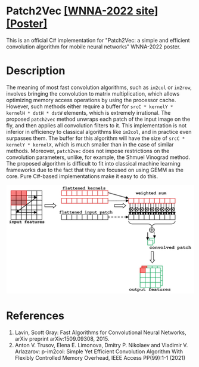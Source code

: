 # Patch2Vec [[WNNA-2022 site]](http://rnns.net/wnna-2022/) [[Poster]](https://disk.yandex.ru/i/OK_mVsaQP_RemQ)
This is an official C# implementation for "Patch2Vec: a simple and efficient convolution algorithm for mobile neural networks" WNNA-2022 poster.

# Description
The meaning of most fast convolution algorithms, such as `im2col` or `im2row`, involves bringing the convolution to matrix multiplication, which allows optimizing memory access operations by using the processor cache. However, such methods either require a buffer for `srcC * kernelY * kernelH * dstH * dstW` elements, which is extremely irrational. The proposed `patch2vec` method unwraps each patch of the input image on the fly, and then applies all convolution filters to it. This implementation is not inferior in efficiency to classical algorithms like `im2col`, and in practice even surpasses them. The buffer for this algorithm will have the size of `srcC * kernelY * kernelX`, which is much smaller than in the case of similar methods. Moreover, `patch2vec` does not impose restrictions on the convolution parameters, unlike, for example, the Shmuel Vinograd method. The proposed algorithm is difficult to fit into classical machine learning frameworks due to the fact that they are focused on using GEMM as the core. Pure C#-based implementations make it easy to do this.

![Algorithm](https://github.com/GlebSBrykin/Patch2Vec/raw/main/conv2d.jpg)

# References
1. Lavin, Scott Gray: Fast Algorithms for Convolutional Neural Networks, arXiv preprint arXiv:1509.09308, 2015.
2. Anton V. Trusov, Elena E. Limonova, Dmitry P. Nikolaev and Vladimir V. Arlazarov: p-im2col: Simple Yet Efficient Convolution Algorithm With Flexibly Controlled Memory Overhead, IEEE Access PP(99):1-1 (2021)
